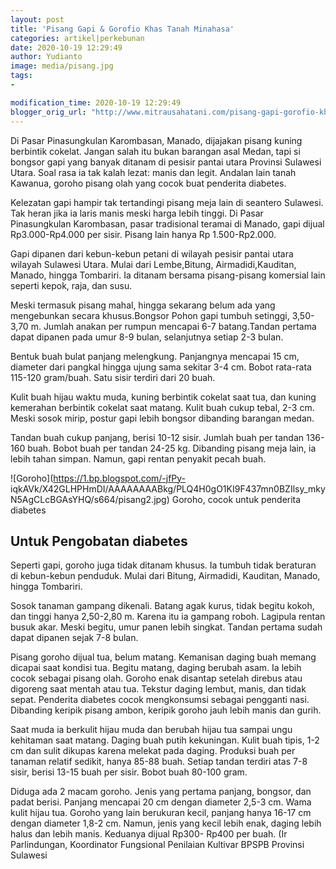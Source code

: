 ```yaml
---
layout: post
title: 'Pisang Gapi & Gorofio Khas Tanah Minahasa'
categories: artikel|perkebunan
date: 2020-10-19 12:29:49
author: Yudianto
image: media/pisang.jpg
tags:
- 

modification_time: 2020-10-19 12:29:49
blogger_orig_url: "http://www.mitrausahatani.com/pisang-gapi-gorofio-khas-tanah.html"
---
```


Di Pasar Pinasungkulan Karombasan, Manado, dijajakan pisang kuning berbintik
cokelat. Jangan salah itu bukan barangan asal Medan, tapi si bongsor gapi yang
banyak ditanam di pesisir pantai utara Provinsi Sulawesi Utara. Soal rasa ia
tak kalah lezat: manis dan legit. Andalan lain tanah Kawanua, goroho pisang
olah yang cocok buat penderita diabetes.

Kelezatan gapi hampir tak tertandingi pisang meja lain di seantero Sulawesi.
Tak heran jika ia laris manis meski harga lebih tinggi. Di Pasar Pinasungkulan
Karombasan, pasar tradisional teramai di Manado, gapi dijual Rp3.000-Rp4.000
per sisir. Pisang lain hanya Rp 1.500-Rp2.000.

Gapi dipanen dari kebun-kebun petani di wilayah pesisir pantai utara wilayah
Sulawesi Utara. Mulai dari Lembe,Bitung, Airmadidi,Kauditan, Manado, hingga
Tombariri. Ia ditanam bersama pisang-pisang komersial lain seperti kepok,
raja, dan susu.

Meski termasuk pisang mahal, hingga sekarang belum ada yang mengebunkan secara
khusus.Bongsor Pohon gapi tumbuh setinggi, 3,50-3,70 m. Jumlah anakan per
rumpun mencapai 6-7 batang.Tandan pertama dapat dipanen pada umur 8-9 bulan,
selanjutnya setiap 2-3 bulan.

Bentuk buah bulat panjang melengkung. Panjangnya mencapai 15 cm, diameter dari
pangkal hingga ujung sama sekitar 3-4 cm. Bobot rata-rata 115-120 gram/buah.
Satu sisir terdiri dari 20 buah.

Kulit buah hijau waktu muda, kuning berbintik cokelat saat tua, dan kuning
kemerahan berbintik cokelat saat matang. Kulit buah cukup tebal, 2-3 cm. Meski
sosok mirip, postur gapi lebih bongsor dibanding barangan medan.

Tandan buah cukup panjang, berisi 10-12 sisir. Jumlah buah per tandan 136-160
buah. Bobot buah per tandan 24-25 kg. Dibanding pisang meja lain, ia lebih
tahan simpan. Namun, gapi rentan penyakit pecah buah.

![Goroho](https://1.bp.blogspot.com/-jfPy-
iqkAVk/X42GLHPHmDI/AAAAAAAABkg/PLQ4H0gO1KI9F437mn0BZIlsy_mkyN5AgCLcBGAsYHQ/s664/pisang2.jpg)
Goroho, cocok untuk penderita diabetes

## Untuk Pengobatan diabetes

Seperti gapi, goroho juga tidak ditanam khusus. Ia tumbuh tidak beraturan di
kebun-kebun penduduk. Mulai dari Bitung, Airmadidi, Kauditan, Manado, hingga
Tombariri.

Sosok tanaman gampang dikenali. Batang agak kurus, tidak begitu kokoh, dan
tinggi hanya 2,50-2,80 m. Karena itu ia gampang roboh. Lagipula rentan busuk
akar. Meski begitu, umur panen lebih singkat. Tandan pertama sudah dapat
dipanen sejak 7-8 bulan.

Pisang goroho dijual tua, belum matang. Kemanisan daging buah memang dicapai
saat kondisi tua. Begitu matang, daging berubah asam. Ia lebih cocok sebagai
pisang olah. Goroho enak disantap setelah direbus atau digoreng saat mentah
atau tua. Tekstur daging lembut, manis, dan tidak sepat. Penderita diabetes
cocok mengkonsumsi sebagai pengganti nasi. Dibanding keripik pisang ambon,
keripik goroho jauh lebih manis dan gurih.

Saat muda ia berkulit hijau muda dan berubah hijau tua sampai ungu kehitaman
saat matang. Daging buah putih kekuningan. Kulit buah tipis, 1-2 cm dan sulit
dikupas karena melekat pada daging. Produksi buah per tanaman relatif sedikit,
hanya 85-88 buah. Setiap tandan terdiri atas 7-8 sisir, berisi 13-15 buah per
sisir. Bobot buah 80-100 gram.

Diduga ada 2 macam goroho. Jenis yang pertama panjang, bongsor, dan padat
berisi. Panjang mencapai 20 cm dengan diameter 2,5-3 cm. Wama kulit hijau tua.
Goroho yang lain berukuran kecil, panjang hanya 16-17 cm dengan diameter 1,8-2
cm. Namun, jenis yang kecil lebih enak, daging lebih halus dan lebih manis.
Keduanya dijual Rp300- Rp400 per buah. (Ir Parlindungan, Koordinator
Fungsional Penilaian Kultivar BPSPB Provinsi Sulawesi



